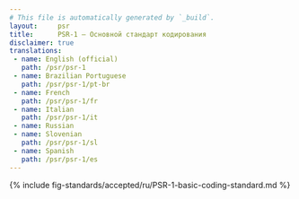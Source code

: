 ```yaml
---
# This file is automatically generated by `_build`.
layout:     psr
title:      PSR-1 — Основной стандарт кодирования
disclaimer: true
translations:
 - name: English (official)
   path: /psr/psr-1
 - name: Brazilian Portuguese
   path: /psr/psr-1/pt-br
 - name: French
   path: /psr/psr-1/fr
 - name: Italian
   path: /psr/psr-1/it
 - name: Russian
 - name: Slovenian
   path: /psr/psr-1/sl
 - name: Spanish
   path: /psr/psr-1/es
---
```

{% include fig-standards/accepted/ru/PSR-1-basic-coding-standard.md %}
